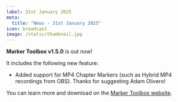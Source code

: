 ```yaml
---
label: 31st January 2025
meta:
  title: "News - 31st January 2025"
icon: broadcast
image: /static/thumbnail.jpg
---
```


**Marker Toolbox v1.5.0** is out now!

It includes the following new feature:

- Added support for MP4 Chapter Markers (such as Hybrid MP4 recordings from OBS). Thanks for suggesting Adam Olivero!

You can learn more and download on the [Marker Toolbox website](https://markertoolbox.fcp.cafe).